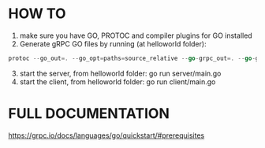 # HOW TO
1) make sure you have GO, PROTOC and compiler plugins for GO installed
2) Generate gRPC GO files by running (at helloworld folder):
```go
protoc --go_out=. --go_opt=paths=source_relative --go-grpc_out=. --go-grpc_opt=paths=source_relative helloworld.proto
```
3) start the server, from helloworld folder: go run server/main.go
4) start the client, from helloworld folder: go run client/main.go

# FULL DOCUMENTATION
https://grpc.io/docs/languages/go/quickstart/#prerequisites
